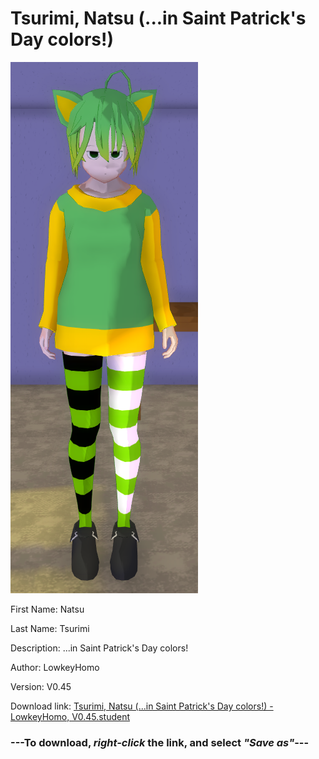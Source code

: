 # Tsurimi, Natsu (...in Saint Patrick's Day colors!)

<img src = "https://raw.githubusercontent.com/Arbiter1223/Daigaku-Gurashi-Custom-Students/master/Students/Files/Tsurimi%2C%20Natsu%20(...in%20Saint%20Patrick's%20Day%20colors!).png">

First Name: Natsu

Last Name: Tsurimi

Description: ...in Saint Patrick's Day colors!

Author: LowkeyHomo

Version: V0.45

Download link: <a href="https://raw.githubusercontent.com/Arbiter1223/Daigaku-Gurashi-Custom-Students/master/Students/Files/Tsurimi%2C%20Natsu%20(...in%20Saint%20Patrick's%20Day%20colors!)%20-%20LowkeyHomo%2C%20V0.45.student">Tsurimi, Natsu (...in Saint Patrick's Day colors!) - LowkeyHomo, V0.45.student</a>

### ---**To download, _right-click_ the link, and select _"Save as"_**---
